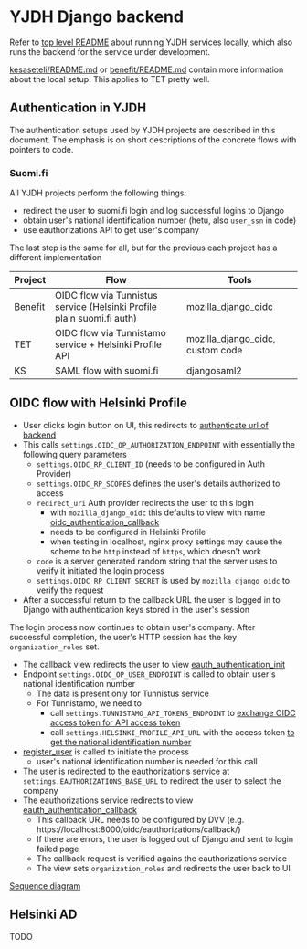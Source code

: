 # YJDH Django backend

Refer to [top level README](https://github.com/City-of-Helsinki/yjdh/blob/main/README.md) about running YJDH services locally, which also runs the backend for the service under development.

[kesaseteli/README.md](https://github.com/City-of-Helsinki/yjdh/blob/main/backend/kesaseteli/README.md) or [benefit/README.md](https://github.com/City-of-Helsinki/yjdh/blob/main/backend/benefit/README.md) contain more information about the local setup. This applies to TET pretty well.

## Authentication in YJDH

The authentication setups used by YJDH projects are described in this document. The emphasis is on
short descriptions of the concrete flows with pointers to code.  

### Suomi.fi

All YJDH projects perform the following things:

* redirect the user to suomi.fi login and log successful logins to Django
* obtain user's national identification number (hetu, also `user_ssn` in code)
* use eauthorizations API to get user's company

The last step is the same for all, but for the previous each project has a different implementation

| Project | Flow                                                                   | Tools                            |
|---------|------------------------------------------------------------------------|----------------------------------|
| Benefit | OIDC flow via Tunnistus service (Helsinki Profile plain suomi.fi auth) | mozilla_django_oidc              |
| TET     | OIDC flow via Tunnistamo service + Helsinki Profile API                | mozilla_django_oidc, custom code |
| KS      | SAML flow with suomi.fi                                                | djangosaml2                      |

## OIDC flow with Helsinki Profile

* User clicks login button on UI, this redirects to [authenticate url of backend](https://github.com/City-of-Helsinki/yjdh/blob/main/backend/shared/shared/oidc/urls.py#L52)
* This calls `settings.OIDC_OP_AUTHORIZATION_ENDPOINT` with essentially the following query parameters
  * `settings.OIDC_RP_CLIENT_ID` (needs to be configured in Auth Provider)
  * `settings.OIDC_RP_SCOPES` defines the user's details authorized to access
  * `redirect_uri` Auth provider redirects the user to this login
    * with `mozilla_django_oidc` this defaults to view with name [oidc_authentication_callback](https://github.com/City-of-Helsinki/yjdh/blob/main/backend/shared/shared/oidc/urls.py#L59)
    * needs to be configured in Helsinki Profile
    * when testing in localhost, nginx proxy settings may cause the scheme to be `http` instead of `https`, which doesn't work
  * `code` is a server generated random string that the server uses to verify it initiated the login process
  * `settings.OIDC_RP_CLIENT_SECRET` is used by `mozilla_django_oidc` to verify the request
* After a successful return to the callback URL the user is logged in to Django with authentication keys stored in the user's session

The login process now continues to obtain user's company. After successful completion, the user's HTTP session has the key `organization_roles` set.

* The callback view redirects the user to view [eauth_authentication_init](https://github.com/City-of-Helsinki/yjdh/blob/main/backend/shared/shared/oidc/urls.py#L85)
* Endpoint `settings.OIDC_OP_USER_ENDPOINT` is called to obtain user's national identification number
  * The data is present only for Tunnistus service
  * For Tunnistamo, we need to 
    * call `settings.TUNNISTAMO_API_TOKENS_ENDPOINT` to [exchange OIDC access token for API access token](https://github.com/City-of-Helsinki/yjdh/blob/main/backend/shared/shared/helsinki_profile/hp_client.py#L67)
    * call `settings.HELSINKI_PROFILE_API_URL` with the access token [to get the national identification number](https://github.com/City-of-Helsinki/yjdh/blob/main/backend/shared/shared/helsinki_profile/hp_client.py#L24)
* [register_user](https://github.com/City-of-Helsinki/yjdh/blob/main/backend/shared/shared/oidc/views/eauth_views.py#L38) is called to initiate the process
  * user's national identification number is needed for this call
* The user is redirected to the eauthorizations service at `settings.EAUTHORIZATIONS_BASE_URL` to redirect the user to select the company
* The eauthorizations service redirects to view [eauth_authentication_callback](https://github.com/City-of-Helsinki/yjdh/blob/main/backend/shared/shared/oidc/urls.py#L88)
  * This callback URL needs to be configured by DVV (e.g. https://localhost:8000/oidc/eauthorizations/callback/)
  * If there are errors, the user is logged out of Django and sent to login failed page 
  * The callback request is verified agains the eauthorizations service
  * The view sets `organization_roles` and redirects the user back to UI

[Sequence diagram](https://helsinkisolutionoffice.atlassian.net/wiki/spaces/KAN/pages/6207471868/Helsinki-profiili+suomi.fi+-valtuutus)

## Helsinki AD

TODO
